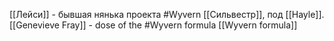 [[Лейси]] - бывшая нянька проекта #Wyvern [[Сильвестр]], под [[Hayle]].
[[Genevieve Fray]] - dose of the #Wyvern formula
	[[Wyvern formula]]


